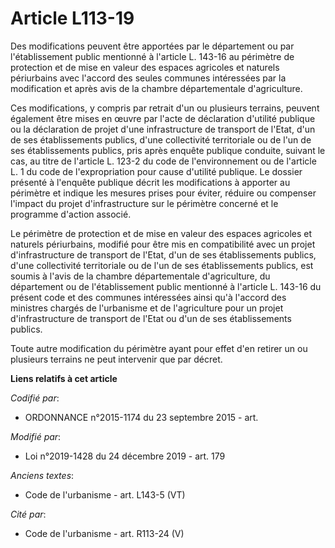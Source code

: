 # Article L113-19

Des modifications peuvent être apportées par le département ou par l'établissement public mentionné à l'article L. 143-16 au
périmètre de protection et de mise en valeur des espaces agricoles et naturels périurbains avec l'accord des seules communes
intéressées par la modification et après avis de la chambre départementale d'agriculture.

Ces modifications, y compris par retrait d'un ou plusieurs terrains, peuvent également être mises en œuvre par l'acte de
déclaration d'utilité publique ou la déclaration de projet d'une infrastructure de transport de l'Etat, d'un de ses
établissements publics, d'une collectivité territoriale ou de l'un de ses établissements publics, pris après enquête publique
conduite, suivant le cas, au titre de l'article L. 123-2 du code de l'environnement ou de l'article L. 1 du code de
l'expropriation pour cause d'utilité publique. Le dossier présenté à l'enquête publique décrit les modifications à apporter
au périmètre et indique les mesures prises pour éviter, réduire ou compenser l'impact du projet d'infrastructure sur le
périmètre concerné et le programme d'action associé.

Le périmètre de protection et de mise en valeur des espaces agricoles et naturels périurbains, modifié pour être mis en
compatibilité avec un projet d'infrastructure de transport de l'Etat, d'un de ses établissements publics, d'une collectivité
territoriale ou de l'un de ses établissements publics, est soumis à l'avis de la chambre départementale d'agriculture, du
département ou de l'établissement public mentionné à l'article L. 143-16 du présent code et des communes intéressées ainsi
qu'à l'accord des ministres chargés de l'urbanisme et de l'agriculture pour un projet d'infrastructure de transport de l'Etat
ou d'un de ses établissements publics.

Toute autre modification du périmètre ayant pour effet d'en retirer un ou plusieurs terrains ne peut intervenir que par
décret.

**Liens relatifs à cet article**

_Codifié par_:

  - ORDONNANCE n°2015-1174 du 23 septembre 2015 - art.

_Modifié par_:

  - Loi n°2019-1428 du 24 décembre 2019 - art. 179

_Anciens textes_:

  - Code de l'urbanisme - art. L143-5 (VT)

_Cité par_:

  - Code de l'urbanisme - art. R113-24 (V)
